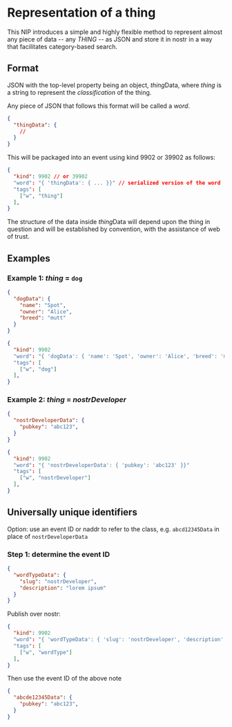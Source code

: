 Representation of a thing
=====

This NIP introduces a simple and highly flexible method to represent almost any piece of data -- any _THING_ -- as JSON and store it in nostr in a way that facilitates category-based search.

## Format

JSON with the top-level property being an object, *thing*Data, where *thing* is a string to represent the _classification_ of the thing.

Any piece of JSON that follows this format will be called a _word_.

```json
{
  "thingData": {
    //
  }
}
```

This will be packaged into an event using kind 9902 or 39902 as follows:

```json
{
  "kind": 9902 // or 39902
  "word": "{ 'thingData': { ... }}" // serialized version of the word
  "tags": [
    ["w", "thing"]
  ],
}
```

The structure of the data inside *thing*Data will depend upon the thing in question and will be established by convention, with the assistance of web of trust.

## Examples

### Example 1: *thing* = `dog`

```json
{
  "dogData": {
    "name": "Spot",
    "owner": "Alice",
    "breed": "mutt"
  }
}
```

```json
{
  "kind": 9902 
  "word": "{ 'dogData': { 'name': 'Spot', 'owner': 'Alice', 'breed': 'mutt' }}"
  "tags": [
    ["w", "dog"]
  ],
}
```

### Example 2: *thing* = *nostrDeveloper*

```json
{
  "nostrDeveloperData": {
    "pubkey": "abc123",
  }
}
```

```json
{
  "kind": 9902 
  "word": "{ 'nostrDeveloperData': { 'pubkey': 'abc123' }}"
  "tags": [
    ["w", "nostrDeveloper"]
  ],
}
```

## Universally unique identifiers

Option: use an event ID or naddr to refer to the class, e.g. `abcd12345Data` in place of `nostrDeveloperData`

### Step 1: determine the event ID

```json
{
  "wordTypeData": {
    "slug": "nostrDeveloper",
    "description": "lorem ipsum"
  }
}
```

Publish over nostr: 

```json
{
  "kind": 9902 
  "word": "{ 'wordTypeData': { 'slug': 'nostrDeveloper', 'description': 'lorem ipsum' }}"
  "tags": [
    ["w", "wordType"]
  ],
}
```

Then use the event ID of the above note 

```json
{
  "abcde12345Data": {
    "pubkey": "abc123",
  }
}
```
